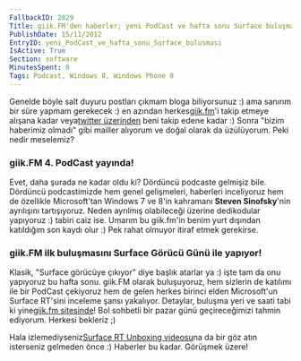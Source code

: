 ```yaml
---
FallbackID: 2829
Title: giik.FM'den haberler; yeni PodCast ve hafta sonu Surface buluşması!
PublishDate: 15/11/2012
EntryID: yeni_PodCast_ve_hafta_sonu_Surface_bulusmasi
IsActive: True
Section: software
MinutesSpent: 0
Tags: Podcast, Windows 8, Windows Phone 8
---
```

Genelde böyle salt duyuru postları çıkmam bloga biliyorsunuz :) ama
sanırım bir süre yapmam gerekecek :) en azından
herkes[giik.fm](http://www.giik.fm)'i takip etmeye alışana kadar
veya[twitter üzerinden](http://www.twitter.com/daronyondem) beni takip
edene kadar :) Sonra "bizim haberimiz olmadı" gibi mailler alıyorum ve
doğal olarak da üzülüyorum. Peki nedir meselemiz?

### giik.FM 4. PodCast yayında!

Evet, daha şurada ne kadar oldu ki? Dördüncü podcaste gelmişiz bile.
Dördüncü podcastimizde hem genel gelişmeleri, haberleri inceliyoruz hem
de özellikle Microsoft'tan Windows 7 ve 8'in kahramanı **Steven
Sinofsky**'nin ayrılışını tartışıyoruz. Neden ayrılmış olabileceği
üzerine dedikodular yapıyoruz :) tabiri caiz ise. Umarım bu giik.fm'in
benim yurt dışından katıldığım son kaydı olur :) Pek rahat olmuyor
itiraf etmek gerekirse.

### giik.FM ilk buluşmasını Surface Görücü Günü ile yapıyor!

Klasik, "Surface görücüye çıkıyor" diye başlık atarlar ya :) işte tam da
onu yapıyoruz bu hafta sonu. giik.FM olarak buluşuyoruz, hem sizlerin de
katılımı ile bir PodCast çekiyoruz hem de gelen herkes birinci elden
Microsoft'un Surface RT'sini inceleme şansı yakalıyor. Detaylar, buluşma
yeri ve saati tabi ki yine[giik.fm
sitesinde](http://giik.fm/giik-fm-surface-bulusma-gunu/)! Bol sohbetli
bir pazar günü geçireceğimizi tahmin ediyorum. Herkesi bekleriz ;)

Hala izlemediyseniz[Surface RT Unboxing
videosu](http://www.youtube.com/user/daronyondem/featured)na da bir göz
atın isterseniz gelmeden önce :) Haberler bu kadar. Görüşmek üzere!


